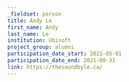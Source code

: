 ```yaml
---
_fieldset: person
title: Andy Le
first_name: Andy
last_name: Le
institution: Ubisoft
project_group: alumni
participation_date_start: 2021-05-01
participation_date_end: 2021-08-31
link: https://thesoundbyle.ca/
---
```

